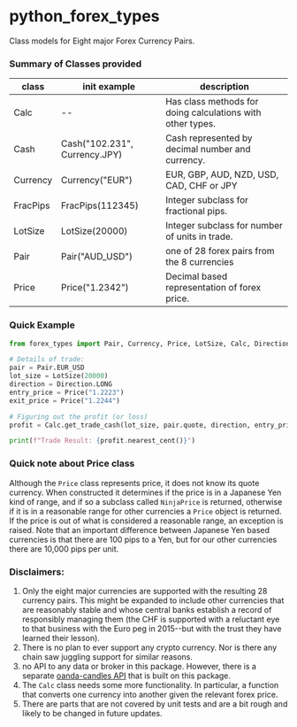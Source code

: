 # python_forex_types
Class models for Eight major Forex Currency Pairs.



### Summary of Classes provided
class | init example | description
 --- | --- | ---
 Calc | -- | Has class methods for doing calculations with other types.
 Cash | Cash("102.231", Currency.JPY) | Cash represented by decimal number and currency.
 Currency | Currency("EUR") | EUR, GBP, AUD, NZD, USD, CAD, CHF or JPY
 FracPips | FracPips(112345) | Integer subclass for fractional pips.
 LotSize | LotSize(20000) | Integer subclass for number of units in trade.
 Pair | Pair("AUD_USD") | one of 28 forex pairs from the 8 currencies
 Price | Price("1.2342") | Decimal based representation of forex price.
 
### Quick Example
```python
from forex_types import Pair, Currency, Price, LotSize, Calc, Direction

# Details of trade:
pair = Pair.EUR_USD
lot_size = LotSize(20000)
direction = Direction.LONG
entry_price = Price("1.2223")
exit_price = Price("1.2244")

# Figuring out the profit (or loss)
profit = Calc.get_trade_cash(lot_size, pair.quote, direction, entry_price, exit_price)

print(f"Trade Result: {profit.nearest_cent()}")
```

### Quick note about Price class
Although the `Price` class represents price, it does not know its quote
currency. When constructed it determines if the price is in a Japanese Yen
kind of range, and if so a subclass called `NinjaPrice` is returned, otherwise
if it is in a reasonable range for other currencies a `Price` object is returned.
If the price is out of what is considered a reasonable range, an exception is raised.
Note that an important difference between Japanese Yen based currencies is that
there are 100 pips to a Yen, but for our other currencies there are 10,000
pips per unit.


### Disclaimers:
1. Only the eight major currencies are supported with the resulting 28 currency
pairs. This might be expanded to include other currencies that are reasonably stable and
whose central banks establish a record of responsibly managing them (the CHF is
supported with a reluctant eye to that business with the Euro peg in 2015--but
with the trust they have learned their lesson).
1. There is no plan to ever support any crypto currency. Nor is there any chain
saw juggling support for similar reasons.
1. no API to any data or broker in this package. However, there is a
separate [oanda-candles API](https://pypi.org/project/oanda-candles/)
that is built on this package.
1. The `Calc` class needs some more functionality. In particular, a function
that converts one currency into another given the relevant forex price.
1. There are parts that are not covered by unit tests and are a bit rough and
likely to be changed in future updates.
